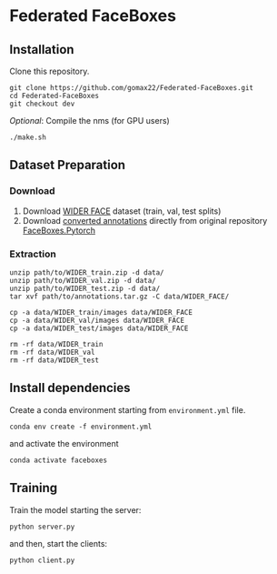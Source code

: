 
# Federated FaceBoxes

## Installation
Clone this repository.

```Shell
git clone https://github.com/gomax22/Federated-FaceBoxes.git
cd Federated-FaceBoxes
git checkout dev
```

_Optional_: Compile the nms (for GPU users)
```Shell
./make.sh
```

## Dataset Preparation

### Download
1. Download [WIDER FACE](http://shuoyang1213.me/WIDERFACE/) dataset (train, val, test splits)
2. Download [converted annotations](https://drive.google.com/open?id=1-s4QCu_v76yNwR-yXMfGqMGgHQ30WxV2) directly from original repository [FaceBoxes.Pytorch](https://github.com/zisianw/FaceBoxes.PyTorch/edit/master/) 

### Extraction
```Shell 
unzip path/to/WIDER_train.zip -d data/
unzip path/to/WIDER_val.zip -d data/
unzip path/to/WIDER_test.zip -d data/
tar xvf path/to/annotations.tar.gz -C data/WIDER_FACE/

cp -a data/WIDER_train/images data/WIDER_FACE
cp -a data/WIDER_val/images data/WIDER_FACE
cp -a data/WIDER_test/images data/WIDER_FACE

rm -rf data/WIDER_train
rm -rf data/WIDER_val
rm -rf data/WIDER_test
```

## Install dependencies
Create a conda environment starting from `environment.yml` file.
```Shell 
conda env create -f environment.yml
```

and activate the environment
```Shell 
conda activate faceboxes
```

## Training
Train the model starting the server:
```Shell
python server.py
```

and then, start the clients:
```Shell
python client.py
```